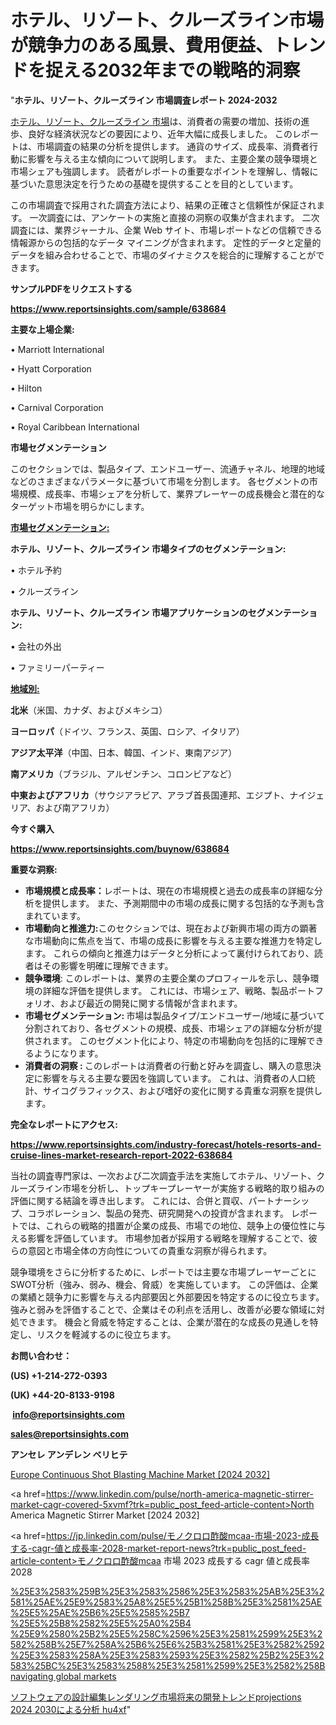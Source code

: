 # ホテル、リゾート、クルーズライン市場が競争力のある風景、費用便益、トレンドを捉える2032年までの戦略的洞察

"<strong>ホテル、リゾート、クルーズライン 市場調査レポート 2024-2032</strong>

<a href=https://www.reportsinsights.com/sample/638684>ホテル、リゾート、クルーズライン 市場</a>は、消費者の需要の増加、技術の進歩、良好な経済状況などの要因により、近年大幅に成長しました。 このレポートは、市場調査の結果の分析を提供します。 通貨のサイズ、成長率、消費者行動に影響を与える主な傾向について説明します。 また、主要企業の競争環境と市場シェアも強調します。 読者がレポートの重要なポイントを理解し、情報に基づいた意思決定を行うための基礎を提供することを目的としています。

この市場調査で採用された調査方法により、結果の正確さと信頼性が保証されます。 一次調査には、アンケートの実施と直接の洞察の収集が含まれます。 二次調査には、業界ジャーナル、企業 Web サイト、市場レポートなどの信頼できる情報源からの包括的なデータ マイニングが含まれます。 定性的データと定量的データを組み合わせることで、市場のダイナミクスを総合的に理解することができます。

<strong><b>サンプルPDFをリクエストする</b></strong>

<a href=https://www.reportsinsights.com/sample/638684><strong><u>https://www.reportsinsights.com/sample/638684</u></strong></a>

<strong>主要な上場企業:</strong>

• Marriott International

• Hyatt Corporation

• Hilton

• Carnival Corporation

• Royal Caribbean International

<strong>市場セグメンテーション</strong>

このセクションでは、製品タイプ、エンドユーザー、流通チャネル、地理的地域などのさまざまなパラメータに基づいて市場を分割します。 各セグメントの市場規模、成長率、市場シェアを分析して、業界プレーヤーの成長機会と潜在的なターゲット市場を明らかにします。

<strong><u>市場セグメンテーション</u></strong><strong><u>:</u></strong>

<strong>ホテル、リゾート、クルーズライン 市場タイプのセグメンテーション:</strong>

• ホテル予約

• クルーズライン

<strong>ホテル、リゾート、クルーズライン 市場アプリケーションのセグメンテーション:</strong>

• 会社の外出

• ファミリーパーティー

<strong><u>地域別</u></strong><strong><u>:</u></strong>

<strong>北米</strong>（米国、カナダ、およびメキシコ）

<strong>ヨーロッパ</strong>（ドイツ、フランス、英国、ロシア、イタリア）

<strong>アジア太平洋</strong>（中国、日本、韓国、インド、東南アジア）

<strong>南アメリカ</strong>（ブラジル、アルゼンチン、コロンビアなど）

<strong>中東およびアフリカ</strong>（サウジアラビア、アラブ首長国連邦、エジプト、ナイジェリア、および南アフリカ）

<strong>今すぐ購入</strong>

<a href=https://www.reportsinsights.com/buynow/638684><strong><u>https://www.reportsinsights.com/buynow/638684</u></strong></a>

<strong>重要な洞察:</strong>
<ul>
  <li><strong>市場規模と成長率：</strong>レポートは、現在の市場規模と過去の成長率の詳細な分析を提供します。 また、予測期間中の市場の成長に関する包括的な予測も含まれています。</li>
  <li><strong>市場動向と推進力:</strong>このセクションでは、現在および新興市場の両方の顕著な市場動向に焦点を当て、市場の成長に影響を与える主要な推進力を特定します。 これらの傾向と推進力はデータと分析によって裏付けられており、読者はその影響を明確に理解できます。</li>
  <li><strong>競争環境</strong>: このレポートは、業界の主要企業のプロフィールを示し、競争環境の詳細な評価を提供します。 これには、市場シェア、戦略、製品ポートフォリオ、および最近の開発に関する情報が含まれます。</li>
  <li><strong>市場セグメンテーション: </strong>市場は製品タイプ/エンドユーザー/地域に基づいて分割されており、各セグメントの規模、成長、市場シェアの詳細な分析が提供されます。 このセグメント化により、特定の市場動向を包括的に理解できるようになります。</li>
  <li><strong>消費者の洞察 : </strong>このレポートは消費者の行動と好みを調査し、購入の意思決定に影響を与える主要な要因を強調しています。 これは、消費者の人口統計、サイコグラフィックス、および嗜好の変化に関する貴重な洞察を提供します。</li>
</ul>
<strong>完全なレポートにアクセス:</strong>

<a href=https://www.reportsinsights.com/industry-forecast/hotels-resorts-and-cruise-lines-market-research-report-2022-638684><strong><u><b>https://www.reportsinsights.com/industry-forecast/hotels-resorts-and-cruise-lines-market-research-report-2022-638684</b></u></strong></a>

当社の調査専門家は、一次および二次調査手法を実施してホテル、リゾート、クルーズライン市場を分析し、トップキープレーヤーが実施する戦略的取り組みの評価に関する結論を導き出します。 これには、合併と買収、パートナーシップ、コラボレーション、製品の発売、研究開発への投資が含まれます。 レポートでは、これらの戦略的措置が企業の成長、市場での地位、競争上の優位性に与える影響を評価しています。 市場参加者が採用する戦略を理解することで、彼らの意図と市場全体の方向性についての貴重な洞察が得られます。

競争環境をさらに分析するために、レポートでは主要な市場プレーヤーごとにSWOT分析（強み、弱み、機会、脅威）を実施しています。 この評価は、企業の業績と競争力に影響を与える内部要因と外部要因を特定するのに役立ちます。 強みと弱みを評価することで、企業はその利点を活用し、改善が必要な領域に対処できます。 機会と脅威を特定することは、企業が潜在的な成長の見通しを特定し、リスクを軽減するのに役立ちます。

<strong>お問い合わせ：</strong>

<strong>(US) +1-214-272-0393</strong>

<strong>(UK) +44-20-8133-9198</strong>

<strong> </strong><a href=info@reportsinsights.com><strong><u>info@reportsinsights.com</u></strong></a>

<a href=sales@reportsinsights.com><strong><u>sales@reportsinsights.com</u></strong></a>

<strong>アンセレ アンデレン ベリヒテ</strong>

<a href=https://www.linkedin.com/pulse/europe-continuous-shot-blasting-machine-markets-analysis-ciiqf/>Europe Continuous Shot Blasting Machine Market [2024 2032]</a>

<a href=https://www.linkedin.com/pulse/north-america-magnetic-stirrer-market-cagr-covered-5xvmf?trk=public_post_feed-article-content>North America Magnetic Stirrer Market [2024 2032]</a>

<a href=https://jp.linkedin.com/pulse/モノクロロ酢酸mcaa-市場-2023-成長する-cagr-値と成長率-2028-market-report-news?trk=public_post_feed-article-content>モノクロロ酢酸mcaa 市場 2023 成長する cagr 値と成長率 2028</a>

<a href=https://www.linkedin.com/pulse/%25E3%2583%259B%25E3%2583%2586%25E3%2583%25AB%25E3%2581%25AE%25E9%2583%25A8%25E5%25B1%258B%25E3%2581%25AE%25E5%25AE%25B6%25E5%2585%25B7-%25E5%25B8%2582%25E5%25A0%25B4-%25E9%2580%25B2%25E5%258C%2596%25E3%2581%2599%25E3%2582%258B%25E7%258A%25B6%25E6%25B3%2581%25E3%2582%2592%25E3%2583%258A%25E3%2583%2593%25E3%2582%25B2%25E3%2583%25BC%25E3%2583%2588%25E3%2581%2599%25E3%2582%258B-navigating-global-markets>%25E3%2583%259B%25E3%2583%2586%25E3%2583%25AB%25E3%2581%25AE%25E9%2583%25A8%25E5%25B1%258B%25E3%2581%25AE%25E5%25AE%25B6%25E5%2585%25B7 %25E5%25B8%2582%25E5%25A0%25B4 %25E9%2580%25B2%25E5%258C%2596%25E3%2581%2599%25E3%2582%258B%25E7%258A%25B6%25E6%25B3%2581%25E3%2582%2592%25E3%2583%258A%25E3%2583%2593%25E3%2582%25B2%25E3%2583%25BC%25E3%2583%2588%25E3%2581%2599%25E3%2582%258B navigating global markets</a>

<a href=https://www.linkedin.com/pulse/ソフトウェアの設計編集レンダリング市場将来の開発トレンドprojections-2024-2030による分析-hu4xf/>ソフトウェアの設計編集レンダリング市場将来の開発トレンドprojections 2024 2030による分析 hu4xf</a>"
